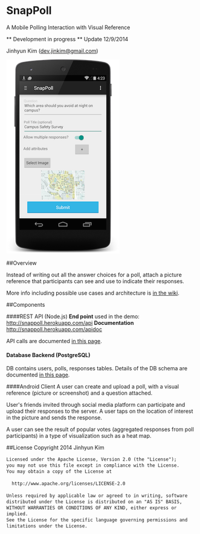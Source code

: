 SnapPoll
========
A Mobile Polling Interaction with Visual Reference

** Development in progress ** Update 12/9/2014

Jinhyun Kim (dev.jinkim@gmail.com)


![](https://github.com/jinkim608/SnapPoll/blob/master/Assets/Screens/resized_create_poll.png)

##Overview

Instead of writing out all the answer choices for a poll, attach a picture reference that participants can see and use to indicate their responses.

More info including possible use cases and architecture is [in the wiki](https://github.com/jinkim608/SnapPoll/wiki).

##Components

####REST API (Node.js)
**End point** used in the demo: http://snappoll.herokuapp.com/api
**Documentation** http://snappoll.herokuapp.com/apidoc

API calls are documented [in this page](https://github.com/jinkim608/SnapPoll/wiki/REST-API-on-Node.js).


#### Database Backend (PostgreSQL)
DB contains users, polls, responses tables. Details of the DB schema are documented [in this page](https://github.com/jinkim608/SnapPoll/wiki/Database-(PostgreSQL)).

####Android Client
A user can create and upload a poll, with a visual reference (picture or screenshot) and a question attached.

User's friends invited through social media platform can participate and upload their responses to the server. A user taps on the location of interest in the picture and sends the response.

A user can see the result of popular votes (aggregated responses from poll participants) in a type of visualization such as a heat map.

##License
    Copyright 2014 Jinhyun Kim

    Licensed under the Apache License, Version 2.0 (the "License");
    you may not use this file except in compliance with the License.
    You may obtain a copy of the License at

      http://www.apache.org/licenses/LICENSE-2.0

    Unless required by applicable law or agreed to in writing, software
    distributed under the License is distributed on an "AS IS" BASIS,
    WITHOUT WARRANTIES OR CONDITIONS OF ANY KIND, either express or implied.
    See the License for the specific language governing permissions and
    limitations under the License.
